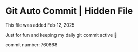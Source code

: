 # Git Auto Commit | Hidden File

This file was added Feb 12, 2025

Just for fun and keeping my daily git commit active 🤪

commit number: 760868
